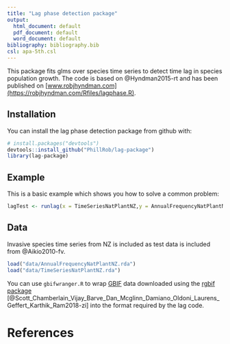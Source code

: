 ```yaml
---
title: "Lag phase detection package"
output:
  html_document: default
  pdf_document: default
  word_document: default
bibliography: bibliography.bib
csl: apa-5th.csl
---
```


This package fits glms over species time series to detect time lag in species population growth. The code is based on @Hyndman2015-rt and has been published on [www.robjhyndman.com](https://robjhyndman.com/Rfiles/lagphase.R).


## Installation
You can install the lag phase detection package from github with:

``` r
# install.packages("devtools")
devtools::install_github("PhillRob/lag-package")
library(lag-package)
```

## Example
This is a basic example which shows you how to solve a common problem:

``` r
lagTest <- runlag(x = TimeSeriesNatPlantNZ,y = AnnualFrequencyNatPlantNZ)
```


## Data
Invasive species time series from NZ is included as test data is included from @Aikio2010-fv. 
```r
load("data/AnnualFrequencyNatPlantNZ.rda")
load("data/TimeSeriesNatPlantNZ.rda")
```
You can use `gbifwranger.R` to wrap [GBIF](https://www.gbif.org/) data downloaded using the [rgbif package](https://cran.r-project.org/web/packages/rgbif/rgbif.pdf) [@Scott_Chamberlain_Vijay_Barve_Dan_Mcglinn_Damiano_Oldoni_Laurens_Geffert_Karthik_Ram2018-zi] into the format required by the lag code. 



# References
